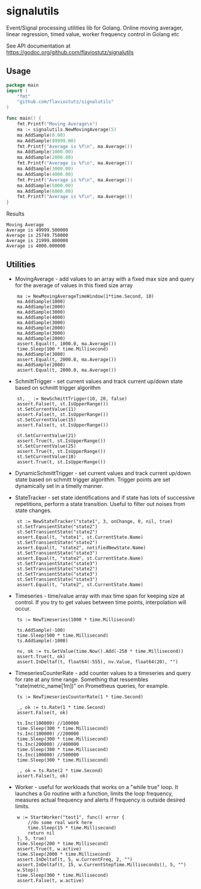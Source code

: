 # signalutils

Event/Signal processing utilities lib for Golang. Online moving averager, linear regression, timed value, worker frequency control in Golang etc

See API documentation at https://godoc.org/github.com/flaviostutz/signalutils

## Usage

```go
package main
import (
	"fmt"
	"github.com/flaviostutz/signalutils"
)

func main() {
	fmt.Printf("Moving Average\n")
	ma := signalutils.NewMovingAverage(5)
	ma.AddSample(0.00)
	ma.AddSample(99999.00)
	fmt.Printf("Average is %f\n", ma.Average())
	ma.AddSample(1000.00)
	ma.AddSample(2000.00)
	fmt.Printf("Average is %f\n", ma.Average())
	ma.AddSample(3000.00)
	ma.AddSample(4000.00)
	fmt.Printf("Average is %f\n", ma.Average())
	ma.AddSample(5000.00)
	ma.AddSample(6000.00)
	fmt.Printf("Average is %f\n", ma.Average())
}

```
Results
```
Moving Average
Average is 49999.500000
Average is 25749.750000
Average is 21999.800000
Average is 4000.000000
```

## Utilities

* MovingAverage - add values to an array with a fixed max size and query for the average of values in this fixed size array

```golang
	ma := NewMovingAverageTimeWindow(1*time.Second, 10)
	ma.AddSample(1000)
	ma.AddSample(2000)
	ma.AddSample(3000)
	ma.AddSample(4000)
	ma.AddSample(3000)
	ma.AddSample(2000)
	ma.AddSample(3000)
	ma.AddSample(2000)
	assert.Equal(t, 1000.0, ma.Average())
	time.Sleep(100 * time.Millisecond)
	ma.AddSample(3000)
	assert.Equal(t, 2000.0, ma.Average())
	ma.AddSample(2000)
	assert.Equal(t, 2000.0, ma.Average())
```

* SchmittTrigger - set current values and track current up/down state based on schmitt trigger algorithm

```golang
	st, _ := NewSchmittTrigger(10, 20, false)
	assert.False(t, st.IsUpperRange())
	st.SetCurrentValue(11)
	assert.False(t, st.IsUpperRange())
	st.SetCurrentValue(15)
	assert.False(t, st.IsUpperRange())

	st.SetCurrentValue(21)
	assert.True(t, st.IsUpperRange())
	st.SetCurrentValue(25)
	assert.True(t, st.IsUpperRange())
	st.SetCurrentValue(18)
	assert.True(t, st.IsUpperRange())
```

* DynamicSchmittTrigger - set current values and track current up/down state based on schmitt trigger algorithm. Trigger points are set dynamically set in a timelly manner.

* StateTracker - set state identifications and if state has lots of successive repetitions, perform a state transition. Useful to filter out noises from state changes.

```golang
	st := NewStateTracker("state1", 3, onChange, 0, nil, true)
	st.SetTransientState("state2")
	st.SetTransientState("state2")
	assert.Equal(t, "state1", st.CurrentState.Name)
	st.SetTransientState("state2")
	assert.Equal(t, "state2", notifiedNewState.Name)
	st.SetTransientState("state3")
	assert.Equal(t, "state2", st.CurrentState.Name)
	st.SetTransientState("state3")
	st.SetTransientState("state2")
	st.SetTransientState("state3")
	st.SetTransientState("state3")
	assert.Equal(t, "state2", st.CurrentState.Name)
```

* Timeseries - time/value array with max time span for keeping size at control. If you try to get values between time points, interpolation will occur.

```golang
	ts := NewTimeseries(1000 * time.Millisecond)

	ts.AddSample(-100)
	time.Sleep(500 * time.Millisecond)
	ts.AddSample(-1000)

	nv, ok := ts.GetValue(time.Now().Add(-250 * time.Millisecond))
	assert.True(t, ok)
	assert.InDeltaf(t, float64(-555), nv.Value, float64(20), "")
```

* TimeseriesCounterRate - add counter values to a timeseries and query for rate at any time range. Something that ressembles "rate(metric_name[1m])" on Prometheus queries, for example.

```golang
	ts := NewTimeseriesCounterRate(1 * time.Second)

	_, ok := ts.Rate(1 * time.Second)
	assert.False(t, ok)

	ts.Inc(100000) //100000
	time.Sleep(300 * time.Millisecond)
	ts.Inc(100000) //200000
	time.Sleep(300 * time.Millisecond)
	ts.Inc(200000) //400000
	time.Sleep(300 * time.Millisecond)
	ts.Inc(100000) //500000
	time.Sleep(300 * time.Millisecond)

	_, ok = ts.Rate(2 * time.Second)
	assert.False(t, ok)
```

* Worker - useful for workloads that works on a "while true" loop. It launches a Go routine with a function, limits the loop frequency, measures actual frequency and alerts if frequency is outside desired limits.

```golang
	w := StartWorker("test1", func() error {
		//do some real work here
		time.Sleep(15 * time.Millisecond)
		return nil
	}, 5, true)
	time.Sleep(200 * time.Millisecond)
	assert.True(t, w.active)
	time.Sleep(2000 * time.Millisecond)
	assert.InDeltaf(t, 5, w.CurrentFreq, 2, "")
	assert.InDeltaf(t, 15, w.CurrentStepTime.Milliseconds(), 5, "")
	w.Stop()
	time.Sleep(300 * time.Millisecond)
	assert.False(t, w.active)
```